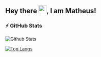 ## Hey there <img src="https://media.giphy.com/media/hvRJCLFzcasrR4ia7z/giphy.gif" width="25px">, I am Matheus!


### ⚡ GitHub Stats

![Github Stats](https://github-readme-stats.vercel.app/api?username=MatheusBarbosa3&theme=tokyonight&show_icons=true)

[![Top Langs](https://github-readme-stats.vercel.app/api/top-langs/?username=MatheusBarbosa3&layout=compact)](https://github.com/MatheusBarbosa3/github-readme-stats)
